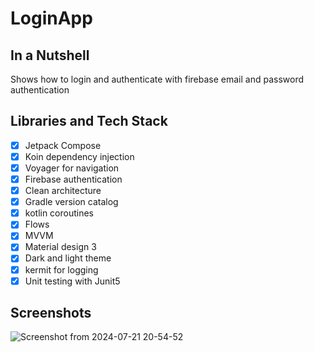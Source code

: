 # LoginApp

## In a Nutshell
Shows how to login and authenticate with firebase email and password authentication

## Libraries and Tech Stack
- [x] Jetpack Compose
- [x] Koin dependency injection
- [x] Voyager for navigation
- [x] Firebase authentication
- [x] Clean architecture
- [x] Gradle version catalog
- [x] kotlin coroutines
- [x] Flows
- [x] MVVM
- [x] Material design 3
- [x] Dark and light theme
- [X] kermit for logging
- [X] Unit testing with Junit5

## Screenshots
![Screenshot from 2024-07-21 20-54-52](https://github.com/user-attachments/assets/46f97bce-3930-481d-8746-90748a9ff9d6)
